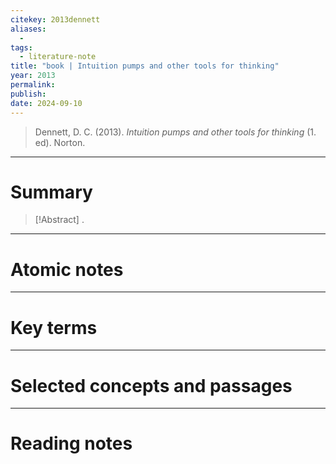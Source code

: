 ```yaml
---
citekey: 2013dennett
aliases:
  - 
tags:
  - literature-note
title: "book | Intuition pumps and other tools for thinking"
year: 2013
permalink: 
publish:
date: 2024-09-10
---
```

> Dennett, D. C. (2013). _Intuition pumps and other tools for thinking_ (1. ed). Norton.

---

# Summary

> [!Abstract]
>.


---

# Atomic notes

---

# Key terms

---

# Selected concepts and passages

---

# Reading notes

